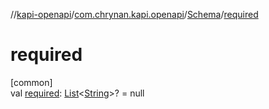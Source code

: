 //[kapi-openapi](../../../index.md)/[com.chrynan.kapi.openapi](../index.md)/[Schema](index.md)/[required](required.md)

# required

[common]\
val [required](required.md): [List](https://kotlinlang.org/api/latest/jvm/stdlib/kotlin.collections/-list/index.html)&lt;[String](https://kotlinlang.org/api/latest/jvm/stdlib/kotlin/-string/index.html)&gt;? = null
